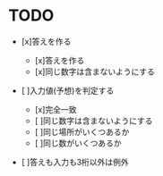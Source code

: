 # TODO
* [x]答えを作る
	* [x]答えを作る
	* [x]同じ数字は含まないようにする
* [ ]入力値(予想)を判定する
	* [x]完全一致
	* [ ]同じ数字は含まないようにする
	* [ ]同じ場所がいくつあるか
	* [ ]同じ数がいくつあるか

* [ ]答えも入力も3桁以外は例外
	
